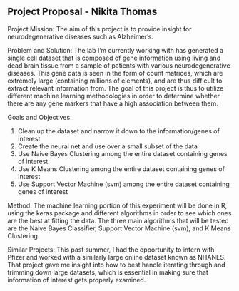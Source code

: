 ## Project Proposal - Nikita Thomas

Project Mission: The aim of this project is to provide insight for neurodegenerative diseases such as Alzheimer’s. 

Problem and Solution: The lab I’m currently working with has generated a single cell dataset that is composed of gene information using living and dead brain tissue from a sample of patients with various neurodegenerative diseases. This gene data is seen in the form of count matrices, which are extremely large (containing millions of elements), and are thus difficult to extract relevant information from. The goal of this project is thus to utilize different machine learning methodologies in order to determine whether there are any gene markers that have a high association between them. 

Goals and Objectives: 
1. Clean up the dataset and narrow it down to the information/genes of interest
2. Create the neural net and use over a small subset of the data
3. Use Naive Bayes Clustering among the entire dataset containing genes of interest
4. Use K Means Clustering among the entire dataset containing genes of interest
5. Use Support Vector Machine (svm) among the entire dataset containing genes of interest

Method: The machine learning portion of this experiment will be done in R, using the keras package and different algorithms in order to see which ones are the best at fitting the data. The three main algorithms that will be tested are the Naive Bayes Classifier, Support Vector Machine (svm), and K Means Clustering. 

Similar Projects: This past summer, I had the opportunity to intern with Pfizer and worked with a similarly large online dataset known as NHANES. That project gave me insight into how to best handle iterating through and trimming down large datasets, which is essential in making sure that information of interest gets properly examined. 

